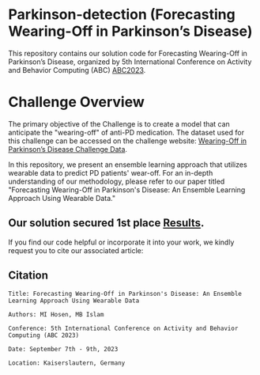 # Parkinson-detection (Forecasting Wearing-Off in Parkinson’s Disease)
This repository contains our solution code for Forecasting Wearing-Off in Parkinson’s Disease, organized by 5th International Conference on Activity and Behavior Computing (ABC) [ABC2023](https://abc-research.github.io/2023/).
# Challenge Overview
The primary objective of the Challenge is to create a model that can anticipate the "wearing-off" of anti-PD medication. The dataset used for this challenge can be accessed on the challenge website: [Wearing-Off in Parkinson’s Disease Challenge Data](https://abc-research.github.io/challenge2023/).

In this repository, we present an ensemble learning approach that utilizes wearable data to predict PD patients' wear-off. For an in-depth understanding of our methodology, please refer to our paper titled "Forecasting Wearing-Off in Parkinson's Disease: An Ensemble Learning Approach Using Wearable Data."

## Our solution secured 1st place [Results](https://abc-research.github.io/challenge2023/results/).
If you find our code helpful or incorporate it into your work, we kindly request you to cite our associated article:
## Citation
```plaintext
Title: Forecasting Wearing-Off in Parkinson's Disease: An Ensemble Learning Approach Using Wearable Data

Authors: MI Hosen, MB Islam

Conference: 5th International Conference on Activity and Behavior Computing (ABC 2023)

Date: September 7th - 9th, 2023

Location: Kaiserslautern, Germany
